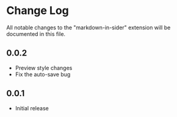 # Change Log

All notable changes to the "markdown-in-sider" extension will be documented in this file.

## 0.0.2

- Preview style changes
- Fix the auto-save bug

## 0.0.1

- Initial release
